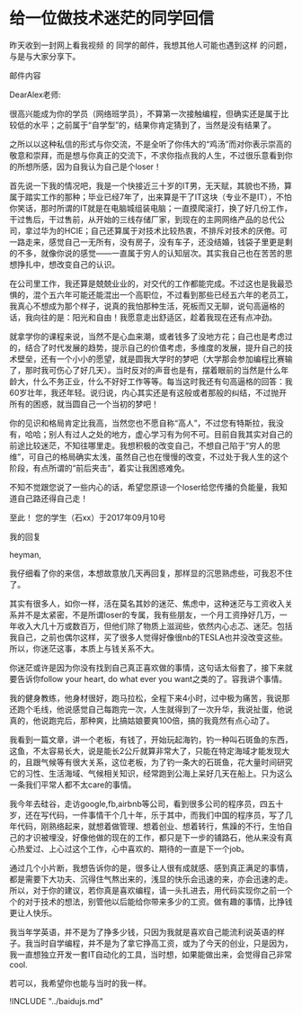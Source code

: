 # 给一位做技术迷茫的同学回信

昨天收到一封网上看我视频 的 同学的邮件，我想其他人可能也遇到这样 的问题，与是与大家分享下。  

邮件内容  

DearAlex老师:  

很高兴能成为你的学员（网络班学员），不算第一次接触编程，但确实还是属于比较低的水平；之前属于“自学型”的，结果你肯定猜到了，当然是没有结果了。  

之所以以这种私信的形式与你交流，不是全听了你伟大的“鸡汤”而对你表示崇高的敬意和崇拜，而是想与你真正的交流下，不求你指点我的人生，不过很乐意看到你的所想所感，因为自我认为自己是个loser！  

首先说一下我的情况吧，我是一个快接近三十岁的IT男，无天赋，其貌也不扬，算属于踏实工作的那种；毕业已经7年了，出来算是干了IT这块（专业不是IT），不怕你笑话，那时所谓的IT就是在电脑城组装电脑；一直摸爬滚打，换了好几份工作，干过售后，干过售前，从开始的三线存储厂家，到现在的主网网络产品的总代公司，拿过华为的HCIE；自己还算属于对技术比较热衷，不排斥对技术的厌倦。可一路走来，感觉自己一无所有，没有房子，没有车子，还没结婚，钱袋子里更是剩的不多，就像你说的感觉——一直属于穷人的认知层次。其实我自己也在苦苦的思想挣扎中，想改变自己的认识。  

在公司里工作，我还算是兢兢业业的，对交代的工作都能完成。不过这也是我最恐惧的，混个五六年可能还能混出一个高职位，不过看到那些已经五六年的老员工，我真心不想成为那个样子，说真的我怕那种生活，死板而又无聊，说句高逼格的话，我向往的是：阳光和自由！我愿意走出舒适区，趁着我现在还有点冲劲。  

就拿学你的课程来说，当然不是心血来潮，或者钱多了没地方花；自己也是考虑过的，结合了时代发展的趋势，提示自己的价值考虑，多维度的发展，提升自己的技术壁垒，还有一个小小的愿望，就是圆我大学时的梦吧（大学那会参加编程比赛输了，那时我可伤心了好几天）。当时反对的声音也是有，摆着眼前的当然是什么年龄大，什么不务正业，什么不好好工作等等。每当这时我还有句高逼格的回答：我60岁壮年，我还年轻。说归说，内心其实还是有这般或者那般的纠结，不过抛开所有的困惑，就当圆自己一个当初的梦吧！  

你的见识和格局肯定比我高，当然您也不愿自称“高人”，不过您有特斯拉，我没有，哈哈；别人有过人之处的地方，虚心学习有为何不可。目前自我其实对自己的前途比较迷茫，不知往哪里走。我想积极的改变自己，不想自己陷于“穷人的思维”，可自己的格局确实太浅，虽然自己也在慢慢的改变，不过处于我人生的这个阶段，有点所谓的“前后夹击”，着实让我困惑难免。  

不知不觉跟您说了一些内心的话，希望您原谅一个loser给您传播的负能量，我知道自己路还得自己走！  



至此！	您的学生（石xx）于2017年09月10号  

我的回复  

heyman,  

我仔细看了你的来信，本想故意放几天再回复，那样显的沉思熟虑些，可我忍不住了。  

其实有很多人，如你一样，活在莫名其妙的迷茫、焦虑中，这种迷茫与工资收入关系并不是太紧密，不是所谓loser的专属，我有些朋友，一个月工资挣好几万，一年收入大几十万或数百万，但他们除了物质上滋润些，依然内心忐忑、迷茫。包括我自己，之前也偶尔这样，买了很多人觉得好像很nb的TESLA也并没改变这些。所以，你迷茫这事，本质上与钱关系不大。  

你迷茫或许是因为你没有找到自己真正喜欢做的事情，这句话太俗套了，接下来就要告诉你follow your heart, do what ever you want之类的了。容我讲个事情。  

我的健身教练，他身材很好，跑马拉松，全程下来4小时，过中极为痛苦，我说那还跑个毛线，他说感觉自己每跑完一次，人生就得到了一次升华，我说扯蛋，他说真的，他说跑完后，那种爽，比搞姑娘要爽100倍，搞的我竟然有点心动了。  

我看到一篇文章，讲一个老板，有钱了，开始玩起海钓，钓一种叫石斑鱼的东西，这鱼，不太容易长大，说是能长2公斤就算非常大了，只能在特定海域才能发现大的，且跟气候等有很大关系，这位老板，为了钓一条大的石斑鱼，花大量时间研究它的习性、生活海域、气候相关知识，经常跑到公海上呆好几天在船上。只为这么一条我们平常人都不太care的事情。  

我今年去硅谷，走访google,fb,airbnb等公司，看到很多公司的程序员，四五十岁，还在写代码，一件事情干个几十年，乐于其中，而我们中国的程序员，写了几年代码，刚熟络起来，就想着做管理、想着创业、想着转行，焦躁的不行，生怕自己的才识被埋没，好像他做的现在的工作，都只是下一步的铺路石，他从来没有真心热爱过、上心过这个工作，心中喜欢的、期待的一直是下一个job。  

通过几个小片断，我想告诉你的是，很多让人很有成就感、感到真正满足的事情，都是需要下大功夫、沉得住气熬出来的，浅显的快乐会迅速的来，亦会迅速的走。所以，对于你的建议，若你真是喜欢编程，请一头扎进去，用代码实现你之前一个个的对于技术的想法，别管他以后能给你带来多少的工资。做有趣的事情，比挣钱更让人快乐。  

我当年学英语，并不是为了挣多少钱，只因为我就是喜欢自己能流利说英语的样子。我当时自学编程，并不是为了拿它挣高工资，或为了今天的创业，只是因为，我一直想独立开发一套IT自动化的工具，当时想，如果能做出来，会觉得自己非常cool.  

若可以，我希望你也能与当时的我一样。  


!INCLUDE "../baidujs.md"
